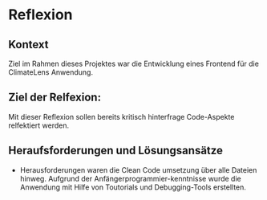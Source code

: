 # Reflexion
## Kontext
Ziel im Rahmen dieses Projektes war die Entwicklung eines Frontend für die ClimateLens Anwendung.
## Ziel der Relfexion:
Mit dieser Reflexion sollen bereits kritisch hinterfrage Code-Aspekte relfektiert werden.

## Heraufsforderungen und Lösungsansätze
- Herausforderungen waren die Clean Code umsetzung über alle Dateien hinweg. Aufgrund der Anfängerprogrammier-kenntnisse wurde die Anwendung mit Hilfe von Toutorials und Debugging-Tools erstellten. 